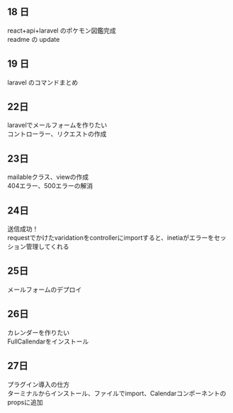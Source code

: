 ## 18 日

react+api+laravel のポケモン図鑑完成<br>
readme の update

## 19 日

laravel のコマンドまとめ

## 22日

laravelでメールフォームを作りたい<br>
コントローラー、リクエストの作成

## 23日

mailableクラス、viewの作成<br>
404エラー、500エラーの解消

## 24日

送信成功！<br>
requestでかけたvaridationをcontrollerにimportすると、inetiaがエラーをセッション管理してくれる

## 25日

メールフォームのデプロイ

## 26日

カレンダーを作りたい<br>
FullCallendarをインストール

## 27日

プラグイン導入の仕方<br>
ターミナルからインストール、ファイルでimport、Calendarコンポーネントのpropsに追加
